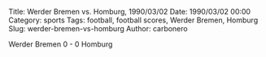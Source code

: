 Title: Werder Bremen vs. Homburg, 1990/03/02
Date: 1990/03/02 00:00
Category: sports
Tags: football, football scores, Werder Bremen, Homburg
Slug: werder-bremen-vs-homburg
Author: carbonero


Werder Bremen 0 - 0 Homburg
